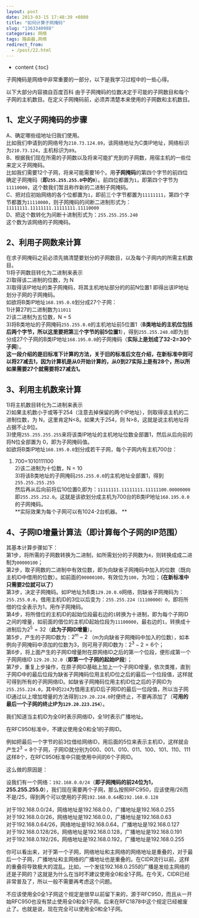 ```yaml
---
layout: post
date: 2013-03-15 17:48:39 +0800
title: "如何计算子网掩码"
slug: "1363340988"
categories: 网络
tags: 路由器,网络  
redirect_from:
  - /post/22.html
---
```

* content
{:toc}

子网掩码是网络中非常重要的一部分，以下是我学习过程中的一些心得。
<!--more-->
以下大部分内容摘自百度百科
由于子网掩码的位数决定于可能的子网数目和每个子网的主机数目。在定义子网掩码前，必须弄清楚本来使用的子网数和主机数目。

## 1、定义子网掩码的步骤
A、确定哪些组地址归我们使用。  
比如我们申请到的网络号为`210.73.124.89`，该网络地址为C类IP地址，网络标识为`210.73.124`，主机标识为`89`。  
B、根据我们现在所需的子网数以及将来可能扩充到的子网数，用宿主机的一些位来定义子网掩码。  
比如我们需要12个子网，将来可能需要16个。用**子网掩码**的第四个字节的前四位确定子网掩码（**即`255.255.255.0`中的`0`**）。前四位都置为`1`，即第四个字节为`11110000`，这个数我们暂且称作新的二进制子网掩码。  
C、把对应初始网络的各个位都置为`1`，即前三个字节都置为`11111111`，第四个字节都置为`11110000`，则子网掩码的间断二进制形式为：`11111111.11111111.11111111.11110000`  
D、把这个数转化为间断十进制形式为：`255.255.255.240`  
这个数为该网络的子网掩码。  

## 2、利用子网数来计算
在求子网掩码之前必须先搞清楚要划分的子网数目，以及每个子网内的所需主机数目。  
1)将子网数目转化为二进制来表示  
2)取得该二进制的位数，为 N  
3)取得该IP地址的类子网掩码，将其主机地址部分的的前N位置1 即得出该IP地址划分子网的子网掩码。  
如欲将B类IP地址`168.195.0.0`划分成27个子网：  
1)计算27的二进制数为`11011`  
2)该二进制为五位数，N = 5  
3)将B类地址的子网掩码`255.255.0.0`的主机地址前5位置1（**B类地址的主机位包括后两个字节，所以这里要把第三个字节的前5位置1**），得到`255.255.248.0`即为划分成27个子网的B类IP地址`168.195.0.0`的子网掩码（**实际上是划成了32-2=30个子网**）。  
**这一段介绍的是旧标准下计算的方法，关于旧的标准后文在介绍，在新标准中则可以将27减去1，因为计算机是从0开始计算的，从0到27实际上是有28个，所以所如果需要27个就需要将27减去1。**  


## 3、利用主机数来计算
1)将主机数目转化为二进制来表示  
2)如果主机数小于或等于254（注意去掉保留的两个IP地址），则取得该主机的二进制位数，为 N，这里肯定N<8。如果大于254，则 N>8，这就是说主机地址将占据不止8位。  
3)使用`255.255.255.255`来将该类IP地址的主机地址位数全部置1，然后从后向前的将N位全部置为 0，即为子网掩码值。  
如欲将B类IP地址`168.195.0.0`划分成若干子网，每个子网内有主机700台：  
1) 700=1010111100  
2)该二进制为十位数，N = 10  
3)将该B类地址的子网掩码`255.255.0.0`的主机地址全部置1，得到`255.255.255.255`  
然后再从后向前将后10位置0,即为：`11111111.11111111.11111100.00000000`  
即`255.255.252.0`。这就是该欲划分成主机为700台的B类IP地址`168.195.0.0`的子网掩码。  
**实际效果为每个子网可以有1024-2台机器。  **

## 4、子网ID增量计算法（即计算每个子网的IP范围）
其基本计算步骤如下：  
第1步，将所需的子网数转换为二进制，如所需划分的子网数为`4`，则转换成成二进制为`00000100`；  
第2步，取子网数的二进制中有效位数，即为向缺省子网掩码中加入的位数（既向主机ID中借用的位数）。如前面的`00000100`，有效位为`100`，为3位；**（在新标准中只需要2位就可以了）**  
第3步，决定子网掩码。如IP地址为B类`129.20.0.0`网络，则缺省子网掩码为：`255.255.0.0`，借用主机ID的3位以后变为：`255.255.224（11100000）0`，即将所借的位全表示为1，用作子网掩码。  
第4步，将所借位的主机ID的起始位段最右边的`1`转换为十进制，即为每个子网ID之间的增量，如前面的借位的主机ID起始位段为`11100000`，最右边的`1`，转换成十进制后为$`2^5=32`$（**此为子网ID增量**）。  
第5步，产生的子网ID数为：$`2^m-2`$ （m为向缺省子网掩码中加入的位数），如本例向子网掩码中添加的位数为3，则可用子网ID数为：$`2^3-2=6`$个；  
第6步，将上面产生的子网ID增量附在原网络ID之后的第一个位段，便形成第一个子网网络ID `129.20.32.0`（**即第一个子网的起始IP段**）；  
第7步，重复上步操作，在原子网ID基础上加上一个子网ID增量，依次类推，直到子网ID中的最后位段为缺省子网掩码位用主机ID位之后的最后一个位段值，这样就可得到所有的子网网络ID。如缺省子网掩码位用主机ID位之后的子网ID为`255.255.224.0`，其中的`224`为借用主机ID后子网ID的最后一位段值，所以当子网ID通过以上增加增量的方法得到`129.20.224.0`时便终止，不要再添加了（**可用的最后一个子网的终止IP为`129.20.223.254`**）。  

我们知道当主机ID为全0时表示网络ID，全1时表示广播地址。

在RFC950标准中，不建议使用全0和全1的子网ID。

例如把最后一个字节的前3位借给网络ID，用后面的5位来表示主机ID，这样就会产生$`2^3=8`$个子网，子网ID就分别为000、001、010、011、100、101、110、111这样8个，在RFC950标准中只能使用中间的6个子网ID。

这么做的原因是：

设我们有一个网络：`192.168.0.0/24`（**即子网掩码的前24位为1，255.255.255.0**），我们现在需要两个子网，那么按照RFC950，应该使用/26而不是/25，得到两个可以使用的子网`192.168.0.64`和`192.168.0.128`

对于192.168.0.0/24，网络地址是192.168.0.0，广播地址是192.168.0.255  
对于192.168.0.0/26，网络地址是192.168.0.0，广播地址是192.168.0.63  
对于192.168.0.64/26，网络地址是192.168.0.64，广播地址是192.168.0.127  
对于192.168.0.128/26，网络地址是192.168.0.128，广播地址是192.168.0.191  
对于192.168.0.192/26，网络地址是192.168.0.192，广播地址是192.168.0.255  

你可以看出来，对于第一个子网，网络地址和主网络的网络地址是重叠的，对于最后一个子网，广播地址和主网络的广播地址也是重叠的。在CIDR流行以前，这样的重叠将导致极大的混乱。比如，一个发往192.168.0.255的广播是发给主网络的还是子网的？这就是为什么在当时不建议使用全0和全1子网。在今天，CIDR已经非常普及了，所以一般不需要再考虑这个问题。

不应该使用全0全1子网这个规定是很早以前留下来的，源于RFC950，而且从一开始RFC950也没有禁止使用全0和全1子网。后来在RFC1878中这个规定已经被废止了。也就是说，现在完全可以使用全0和全1子网。
